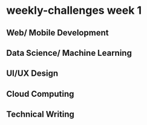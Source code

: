 # weekly-challenges week 1

## Web/ Mobile Development

## Data Science/ Machine Learning

## UI/UX Design

## Cloud Computing

## Technical Writing

